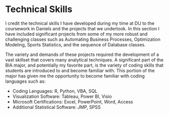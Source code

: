# Technical Skills

I credit the technical skills I have developed during my time at DU to the coursework in Daniels and the projects that we undertook. In this section I have included significant projects from some of my more robust and challenging classes such as Automating Business Processes, Optimization Modeling, Sports Statistics, and the sequence of Database classes. 

The variety and demands of these projects required the development of a vast skillset that covers many analytical techniques. A significant part of the BIA major, and potentially my favorite part, is the variety of coding skills that students are introduced to and become familiar with. This portion of the major has given me the opportunity to become familiar with coding languages such as:
- Coding Languages: R, Python, VBA, SQL
- Visualization Software: Tableau, Power BI, Visio
- Microsoft Certifications: Excel, PowerPoint, Word, Access
- Additional Statistical Software: JMP, SPSS

